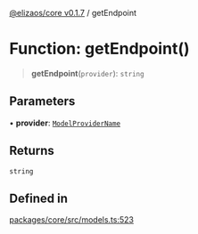 [@elizaos/core v0.1.7](../index.md) / getEndpoint

# Function: getEndpoint()

> **getEndpoint**(`provider`): `string`

## Parameters

• **provider**: [`ModelProviderName`](../enumerations/ModelProviderName.md)

## Returns

`string`

## Defined in

[packages/core/src/models.ts:523](https://github.com/ai16z/eliza/blob/main/packages/core/src/models.ts#L523)
